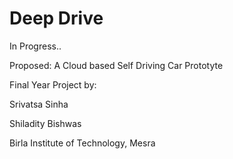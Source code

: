 # Deep Drive

In Progress..

Proposed: A Cloud based Self Driving Car Prototyte

Final Year Project by:

Srivatsa Sinha

Shiladity Bishwas

Birla Institute of Technology, Mesra

